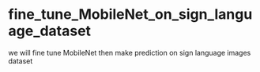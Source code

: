 # fine_tune_MobileNet_on_sign_language_dataset
we will fine tune MobileNet then make prediction on sign language images dataset
